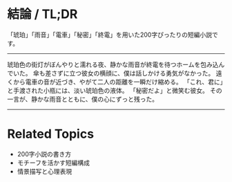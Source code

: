 # 結論 / TL;DR

「琥珀」「雨音」「電車」「秘密」「終電」を用いた200字ぴったりの短編小説です。

---

琥珀色の街灯がぼんやりと濡れる夜、静かな雨音が終電を待つホームを包み込んでいた。
傘も差さずに立つ彼女の横顔に、僕は話しかける勇気がなかった。
遠くから電車の音が近づき、やがて二人の距離を一瞬だけ縮める。
「これ、君に」と手渡された小瓶には、淡い琥珀色の液体。
「秘密だよ」と微笑む彼女。
その一言が、静かな雨音とともに、僕の心にずっと残った。

---

# Related Topics

* 200字小説の書き方
* モチーフを活かす短編構成
* 情景描写と心理表現
<!-- 本文の実計測177字、全文の実計測316字 -->